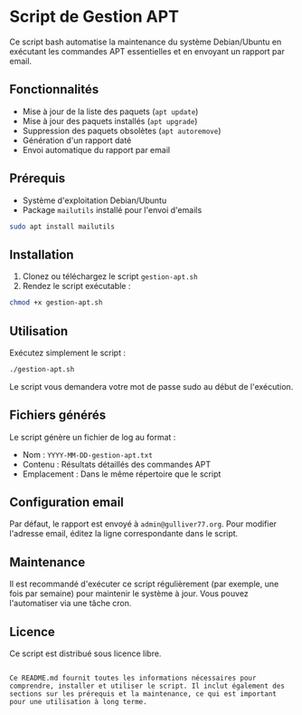 # Script de Gestion APT

Ce script bash automatise la maintenance du système Debian/Ubuntu en exécutant les commandes APT essentielles et en envoyant un rapport par email.

## Fonctionnalités

- Mise à jour de la liste des paquets (`apt update`)
- Mise à jour des paquets installés (`apt upgrade`)
- Suppression des paquets obsolètes (`apt autoremove`)
- Génération d'un rapport daté
- Envoi automatique du rapport par email

## Prérequis

- Système d'exploitation Debian/Ubuntu
- Package `mailutils` installé pour l'envoi d'emails


```bash
sudo apt install mailutils
```

## Installation

1. Clonez ou téléchargez le script `gestion-apt.sh`
2. Rendez le script exécutable :
```bash
chmod +x gestion-apt.sh
```

## Utilisation

Exécutez simplement le script :
```bash
./gestion-apt.sh
```

Le script vous demandera votre mot de passe sudo au début de l'exécution.

## Fichiers générés

Le script génère un fichier de log au format :
- Nom : `YYYY-MM-DD-gestion-apt.txt`
- Contenu : Résultats détaillés des commandes APT
- Emplacement : Dans le même répertoire que le script

## Configuration email

Par défaut, le rapport est envoyé à `admin@gulliver77.org`. Pour modifier l'adresse email, éditez la ligne correspondante dans le script.

## Maintenance

Il est recommandé d'exécuter ce script régulièrement (par exemple, une fois par semaine) pour maintenir le système à jour. Vous pouvez l'automatiser via une tâche cron.

## Licence

Ce script est distribué sous licence libre.
```

Ce README.md fournit toutes les informations nécessaires pour comprendre, installer et utiliser le script. Il inclut également des sections sur les prérequis et la maintenance, ce qui est important pour une utilisation à long terme.
